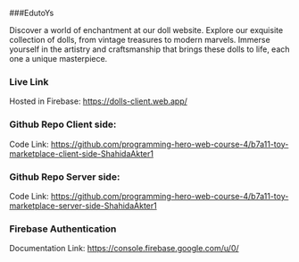 ###EdutoYs

Discover a world of enchantment at our doll website. Explore our exquisite collection of dolls, from vintage treasures to modern marvels. Immerse yourself in the artistry and craftsmanship that brings these dolls to life, each one a unique masterpiece. 


### Live Link
Hosted in Firebase:  https://dolls-client.web.app/

### Github Repo Client side:
Code Link: https://github.com/programming-hero-web-course-4/b7a11-toy-marketplace-client-side-ShahidaAkter1


### Github Repo Server side:
Code Link:  https://github.com/programming-hero-web-course-4/b7a11-toy-marketplace-server-side-ShahidaAkter1


### Firebase Authentication
Documentation Link: https://console.firebase.google.com/u/0/